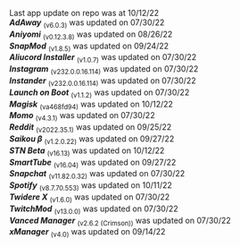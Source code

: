 Last app update on repo was at 10/12/22   
***AdAway*** <sub>(v6.0.3)</sub> was updated on 07/30/22   
***Aniyomi*** <sub>(v0.12.3.8)</sub> was updated on 08/26/22   
***SnapMod*** <sub>(v1.8.5)</sub> was updated on 09/24/22   
***Aliucord Installer*** <sub>(v1.0.7)</sub> was updated on 07/30/22   
***Instagram*** <sub>(v232.0.0.16.114)</sub> was updated on 07/30/22   
***Instander*** <sub>(v232.0.0.16.114)</sub> was updated on 07/30/22   
***Launch on Boot*** <sub>(v1.1.2)</sub> was updated on 07/30/22   
***Magisk*** <sub>(va468fd94)</sub> was updated on 10/12/22   
***Momo*** <sub>(v4.3.1)</sub> was updated on 07/30/22   
***Reddit*** <sub>(v2022.35.1)</sub> was updated on 09/25/22   
***Saikou β*** <sub>(v1.2.0.22)</sub> was updated on 09/27/22   
***STN Beta*** <sub>(v16.13)</sub> was updated on 10/12/22   
***SmartTube*** <sub>(v16.04)</sub> was updated on 09/27/22   
***Snapchat*** <sub>(v11.82.0.32)</sub> was updated on 07/30/22   
***Spotify*** <sub>(v8.7.70.553)</sub> was updated on 10/11/22   
***Twidere X*** <sub>(v1.6.0)</sub> was updated on 07/30/22   
***TwitchMod*** <sub>(v13.0.0)</sub> was updated on 07/30/22   
***Vanced Manager*** <sub>(v2.6.2 (Crimson))</sub> was updated on 07/30/22   
***xManager*** <sub>(v4.0)</sub> was updated on 09/14/22   
